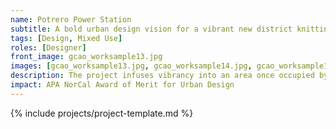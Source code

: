 ```yaml
---
name: Potrero Power Station
subtitle: A bold urban design vision for a vibrant new district knitting the storied Dogpatch neighborhood with San Francisco’s southeast waterfront
tags: [Design, Mixed Use]
roles: [Designer]
front_image: gcao_worksample13.jpg
images: [gcao_worksample13.jpg, gcao_worksample14.jpg, gcao_worksample15.jpg, gcao_worksample16.jpg, gcao_worksample17.jpg]
description: The project infuses vibrancy into an area once occupied by industry and power generation. Introducing significant housing density, essential community services, and publicly accessible open space all within a transit-oriented, adaptively reused, industrial shoreline site.
impact: APA NorCal Award of Merit for Urban Design
---
```


{% include projects/project-template.md %}